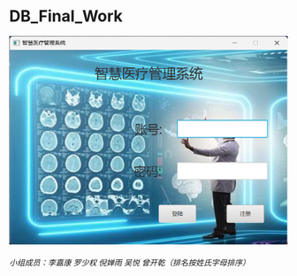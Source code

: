# DB_Final_Work

![image](https://github.com/Alanzkq/DB_Final_Work/blob/master/background/%E4%B8%BB%E7%95%8C%E9%9D%A2.png)





###### 小组成员：李嘉康 罗少权 倪婵雨 吴悦 曾开乾（排名按姓氏字母排序）
